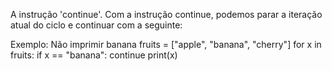 A instrução 'continue'. Com a instrução continue, podemos parar a iteração atual do ciclo e continuar com a seguinte:

Exemplo: Não imprimir banana
fruits = ["apple", "banana", "cherry"]
for x in fruits:
    if x == "banana":
        continue
    print(x)